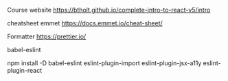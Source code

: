 Course website https://btholt.github.io/complete-intro-to-react-v5/intro

cheatsheet emmet https://docs.emmet.io/cheat-sheet/

Formatter https://prettier.io/


babel-eslint


npm install -D babel-eslint eslint-plugin-import eslint-plugin-jsx-a11y eslint-plugin-react
